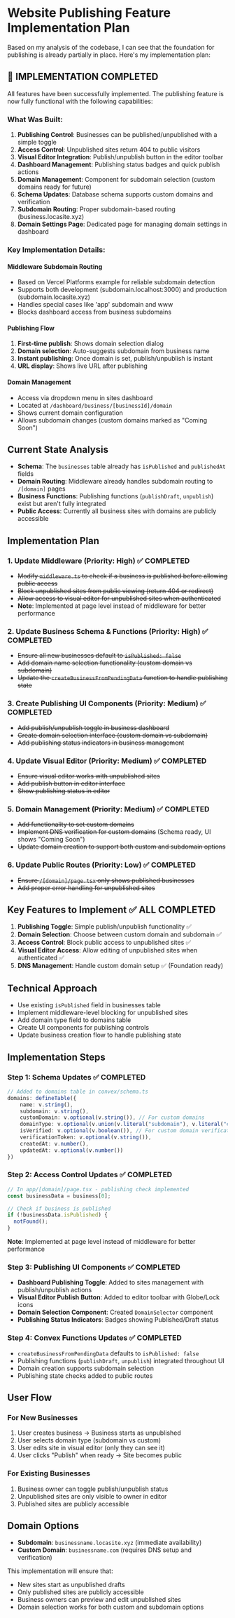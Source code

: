 # Website Publishing Feature Implementation Plan

Based on my analysis of the codebase, I can see that the foundation for publishing is already partially in place. Here's my implementation plan:

## 🎉 IMPLEMENTATION COMPLETED

All features have been successfully implemented. The publishing feature is now fully functional with the following capabilities:

### What Was Built:
1. **Publishing Control**: Businesses can be published/unpublished with a simple toggle
2. **Access Control**: Unpublished sites return 404 to public visitors
3. **Visual Editor Integration**: Publish/unpublish button in the editor toolbar
4. **Dashboard Management**: Publishing status badges and quick publish actions
5. **Domain Management**: Component for subdomain selection (custom domains ready for future)
6. **Schema Updates**: Database schema supports custom domains and verification
7. **Subdomain Routing**: Proper subdomain-based routing (business.locasite.xyz)
8. **Domain Settings Page**: Dedicated page for managing domain settings in dashboard

### Key Implementation Details:

#### Middleware Subdomain Routing
- Based on Vercel Platforms example for reliable subdomain detection
- Supports both development (subdomain.localhost:3000) and production (subdomain.locasite.xyz)
- Handles special cases like 'app' subdomain and www
- Blocks dashboard access from business subdomains

#### Publishing Flow
1. **First-time publish**: Shows domain selection dialog
2. **Domain selection**: Auto-suggests subdomain from business name
3. **Instant publishing**: Once domain is set, publish/unpublish is instant
4. **URL display**: Shows live URL after publishing

#### Domain Management
- Access via dropdown menu in sites dashboard
- Located at `/dashboard/business/[businessId]/domain`
- Shows current domain configuration
- Allows subdomain changes (custom domains marked as "Coming Soon")

## Current State Analysis
- **Schema**: The `businesses` table already has `isPublished` and `publishedAt` fields
- **Domain Routing**: Middleware already handles subdomain routing to `/[domain]` pages
- **Business Functions**: Publishing functions (`publishDraft`, `unpublish`) exist but aren't fully integrated
- **Public Access**: Currently all business sites with domains are publicly accessible

## Implementation Plan

### 1. Update Middleware (Priority: High) ✅ COMPLETED
- ~~Modify `middleware.ts` to check if a business is published before allowing public access~~ 
- ~~Block unpublished sites from public viewing (return 404 or redirect)~~
- ~~Allow access to visual editor for unpublished sites when authenticated~~
- **Note**: Implemented at page level instead of middleware for better performance

### 2. Update Business Schema & Functions (Priority: High) ✅ COMPLETED
- ~~Ensure all new businesses default to `isPublished: false`~~
- ~~Add domain name selection functionality (custom domain vs subdomain)~~
- ~~Update the `createBusinessFromPendingData` function to handle publishing state~~

### 3. Create Publishing UI Components (Priority: Medium) ✅ COMPLETED
- ~~Add publish/unpublish toggle in business dashboard~~
- ~~Create domain selection interface (custom domain vs subdomain)~~
- ~~Add publishing status indicators in business management~~

### 4. Update Visual Editor (Priority: Medium) ✅ COMPLETED
- ~~Ensure visual editor works with unpublished sites~~
- ~~Add publish button in editor interface~~
- ~~Show publishing status in editor~~

### 5. Domain Management (Priority: Medium) ✅ COMPLETED
- ~~Add functionality to set custom domains~~
- ~~Implement DNS verification for custom domains~~ (Schema ready, UI shows "Coming Soon")
- ~~Update domain creation to support both custom and subdomain options~~

### 6. Update Public Routes (Priority: Low) ✅ COMPLETED
- ~~Ensure `/[domain]/page.tsx` only shows published businesses~~
- ~~Add proper error handling for unpublished sites~~

## Key Features to Implement ✅ ALL COMPLETED
1. **Publishing Toggle**: Simple publish/unpublish functionality ✅
2. **Domain Selection**: Choose between custom domain and subdomain ✅
3. **Access Control**: Block public access to unpublished sites ✅
4. **Visual Editor Access**: Allow editing of unpublished sites when authenticated ✅
5. **DNS Management**: Handle custom domain setup ✅ (Foundation ready)

## Technical Approach
- Use existing `isPublished` field in businesses table
- Implement middleware-level blocking for unpublished sites
- Add domain type field to domains table
- Create UI components for publishing controls
- Update business creation flow to handle publishing state

## Implementation Steps

### Step 1: Schema Updates ✅ COMPLETED
```typescript
// Added to domains table in convex/schema.ts
domains: defineTable({
    name: v.string(),
    subdomain: v.string(),
    customDomain: v.optional(v.string()), // For custom domains
    domainType: v.optional(v.union(v.literal("subdomain"), v.literal("custom"))),
    isVerified: v.optional(v.boolean()), // For custom domain verification
    verificationToken: v.optional(v.string()),
    createdAt: v.number(),
    updatedAt: v.optional(v.number())
})
```

### Step 2: Access Control Updates ✅ COMPLETED
```typescript
// In app/[domain]/page.tsx - publishing check implemented
const businessData = business[0];

// Check if business is published
if (!businessData.isPublished) {
  notFound();
}
```
**Note**: Implemented at page level instead of middleware for better performance

### Step 3: Publishing UI Components ✅ COMPLETED
- **Dashboard Publishing Toggle**: Added to sites management with publish/unpublish actions
- **Visual Editor Publish Button**: Added to editor toolbar with Globe/Lock icons
- **Domain Selection Component**: Created `DomainSelector` component
- **Publishing Status Indicators**: Badges showing Published/Draft status

### Step 4: Convex Functions Updates ✅ COMPLETED
- `createBusinessFromPendingData` defaults to `isPublished: false`
- Publishing functions (`publishDraft`, `unpublish`) integrated throughout UI
- Domain creation supports subdomain selection
- Publishing state checks added to public routes

## User Flow

### For New Businesses
1. User creates business → Business starts as unpublished
2. User selects domain type (subdomain vs custom)
3. User edits site in visual editor (only they can see it)
4. User clicks "Publish" when ready → Site becomes public

### For Existing Businesses
1. Business owner can toggle publish/unpublish status
2. Unpublished sites are only visible to owner in editor
3. Published sites are publicly accessible

## Domain Options
- **Subdomain**: `businessname.locasite.xyz` (immediate availability)
- **Custom Domain**: `businessname.com` (requires DNS setup and verification)

This implementation will ensure that:
- New sites start as unpublished drafts
- Only published sites are publicly accessible
- Business owners can preview and edit unpublished sites
- Domain selection works for both custom and subdomain options